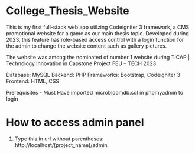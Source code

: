 # College_Thesis_Website

This is my first full-stack web app utilzing Codeigniter 3 framework, a CMS promotional website for a game as our main thesis topic. 
Developed during 2023, this feature has role-based access control with a login function for the admin to change the website content such as gallery pictures.

The website was among the nominated of number 1 website during TICAP | Technology Innovation in Capstone Project FEU – TECH 2023

Database:   MySQL
Backend:    PHP
Frameworks: Bootstrap, Codeigniter 3
Frontend:   HTML, CSS


Prerequisites - Must Have imported microbloomdb.sql in phpmyadmin to login
# How to access admin panel #
1. Type this in url without parentheses: http://localhost/(project_name)/admin